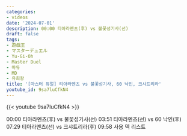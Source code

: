 ```yaml
---
categories:
- videos
date: '2024-07-01'
description: 00:00 티아라멘츠(후) vs 불꽃성기사(선)
draft: false
tags:
- 遊戯王
- マスターデュエル
- Yu-Gi-Oh
- Master Duel
- 마듀
- MD
- 유희왕
title: '[마스터 듀얼] 티아라멘츠 vs 불꽃성기사, 60 낙인, 크샤트리라'
youtube_id: 9sa7luCfkN4
---
```



{{< youtube 9sa7luCfkN4 >}}

00:00 티아라멘츠(후) vs 불꽃성기사(선)
03:51 티아라멘츠(선) vs 60 낙인(후)
07:29 티아라멘츠(선) vs 크샤트리라(후)
09:58 사용 덱 리스트